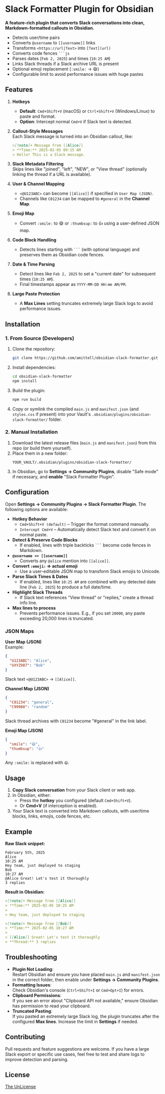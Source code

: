 # Slack Formatter Plugin for Obsidian

**A feature-rich plugin that converts Slack conversations into clean, Markdown-formatted callouts in Obsidian.**  

- Detects user/time pairs  
- Converts `@username` to `[[username]]` links  
- Transforms `<https://url|Text>` into `[Text](url)`  
- Converts code fences ```` ```js ````  
- Parses dates (`Feb 2, 2025`) and times (`10:25 AM`)  
- Links Slack threads if a Slack archive URL is present  
- Optional emoji replacement (`:smile:` → 😄)  
- Configurable limit to avoid performance issues with huge pastes

## Features

1. **Hotkeys**  
   - **Default**: `Cmd+Shift+V` (macOS) or `Ctrl+Shift+V` (Windows/Linux) to paste and format.  
   - **Option**: Intercept normal `Cmd+V` if Slack text is detected.

2. **Callout-Style Messages**  
   Each Slack message is turned into an Obsidian callout, like:
   ```md
   >[!note]+ Message from [[Alice]]
   > **Time:** 2025-02-05 09:15 AM
   > Hello! This is a Slack message.
   ```

3. **Slack Metadata Filtering**  
   Skips lines like "joined", "left", "NEW", or "View thread" (optionally linking the thread if a URL is available).

4. **User & Channel Mapping**  
   - `<@U123ABC>` can become `[[Alice]]` if specified in `User Map (JSON)`.  
   - Channels like `C01234` can be mapped to `#general` in the **Channel Map**.

5. **Emoji Map**  
   - Convert `:smile:` to 😄 or `:thumbsup:` to 👍 using a user-defined JSON map.

6. **Code Block Handling**  
   - Detects lines starting with ```` ``` ```` (with optional language) and preserves them as Obsidian code fences.

7. **Date & Time Parsing**  
   - Detect lines like `Feb 2, 2025` to set a "current date" for subsequent times (`10:25 AM`).  
   - Final timestamps appear as `YYYY-MM-DD HH:mm AM/PM`.

8. **Large Paste Protection**  
   - A **Max Lines** setting truncates extremely large Slack logs to avoid performance issues.

## Installation

### 1. From Source (Developers)
1. Clone the repository:
   ```bash
   git clone https://github.com/amittell/obsidian-slack-formatter.git
   ```
2. Install dependencies:
   ```bash
   cd obsidian-slack-formatter
   npm install
   ```
3. Build the plugin:
   ```bash
   npm run build
   ```
4. Copy or symlink the compiled `main.js` and `manifest.json` (and `styles.css` if present) into your Vault's `.obsidian/plugins/obsidian-slack-formatter/` folder.

### 2. Manual Installation
1. Download the latest release files (`main.js` and `manifest.json`) from this repo (or build them yourself).
2. Place them in a new folder:  
   ```
   YOUR_VAULT/.obsidian/plugins/obsidian-slack-formatter/
   ```
3. In Obsidian, go to **Settings → Community Plugins**, disable "Safe mode" if necessary, and **enable** "Slack Formatter Plugin".

## Configuration

Open **Settings → Community Plugins → Slack Formatter Plugin**. The following options are available:

- **Hotkey Behavior**  
  - `Cmd+Shift+V (default)` – Trigger the format command manually.  
  - `Intercept Cmd+V` – Automatically detect Slack text and convert it on normal paste.  
- **Detect & Preserve Code Blocks**  
  - If enabled, lines with triple backticks ```` ``` ```` become code fences in Markdown.  
- **`@username => [[username]]`**  
  - Converts any `@alice` mention into `[[alice]]`.  
- **Convert `:emoji:` => actual emoji**  
  - Use a user-editable JSON map to transform Slack emojis to Unicode.  
- **Parse Slack Times & Dates**  
  - If enabled, lines like `10:25 AM` are combined with any detected date line (`Feb 2, 2025`) to produce a full date/time.  
- **Highlight Slack Threads**  
  - If Slack text references "View thread" or "replies," create a thread info line.
- **Max lines to process**  
  - Prevents performance issues. E.g., if you set `20000`, any paste exceeding 20,000 lines is truncated.

### JSON Maps
**User Map (JSON)**  
Example:
```json
{
  "U123ABC": "Alice",
  "UXYZ987": "Bob"
}
```
Slack text `<@U123ABC>` → `[[Alice]]`.

**Channel Map (JSON)**  
```json
{
  "C01234": "general",
  "C99988": "random"
}
```
Slack thread archives with `C01234` become "#general" in the link label.

**Emoji Map (JSON)**  
```json
{
  "smile": "😄",
  "thumbsup": "👍"
}
```
Any `:smile:` is replaced with `😄`.

## Usage

1. **Copy Slack conversation** from your Slack client or web app.  
2. In Obsidian, either:
   - Press the **hotkey** you configured (default `Cmd+Shift+V`).  
   - Or **Cmd+V** (if interception is enabled).  
3. Your Slack text is converted into Markdown callouts, with user/time blocks, links, emojis, code fences, etc.

## Example

**Raw Slack snippet:**
```
February 5th, 2025
Alice
10:25 AM
Hey team, just deployed to staging
Bob
10:27 AM
@Alice Great! Let's test it thoroughly
3 replies
```

**Result in Obsidian:**
```md
>[!note]+ Message from [[Alice]]
> **Time:** 2025-02-05 10:25 AM
>
> Hey team, just deployed to staging

>[!note]+ Message from [[Bob]]
> **Time:** 2025-02-05 10:27 AM
>
> [[Alice]] Great! Let's test it thoroughly
> **Thread:** 3 replies
```

## Troubleshooting

- **Plugin Not Loading**:  
  Restart Obsidian and ensure you have placed `main.js` and `manifest.json` in the correct folder, then enable under **Settings → Community Plugins**.  
- **Formatting Issues**:  
  Check Obsidian's console (`Ctrl+Shift+I` or `Cmd+Opt+I`) for errors.  
- **Clipboard Permissions**:  
  If you see an error about "Clipboard API not available," ensure Obsidian has permission to read your clipboard.  
- **Truncated Pasting**:  
  If you pasted an extremely large Slack log, the plugin truncates after the configured **Max lines**. Increase the limit in **Settings** if needed.

## Contributing

Pull requests and feature suggestions are welcome. If you have a large Slack export or specific use cases, feel free to test and share logs to improve detection and parsing.

## License

[The UnLicense](LICENSE)

